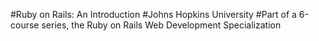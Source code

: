 #Ruby on Rails: An Introduction
#Johns Hopkins University
#Part of a 6-course series, the Ruby on Rails Web Development Specialization

